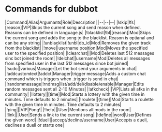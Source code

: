 # Commands for dubbot

|Command|Alias|Argumants|Role|Description|
|--|--|--|
|!skip|!fs|[reason]|VIP|Skips the current song and send reason when defined. Reasons can be defined in language.js|
|!blacklist|!bl|[reason]|Mod|Skips the current song and adds the song to the blacklist. Reason is optianal and can be any string|
|!unblacklist|!unbl|db_id|Mod|Removes the given track from the blacklist|
|!move||username position|Mod|Moves the specified user to the specified position|
|!clearchat|||Mod|Deletes last 512 messages sinc bot joined the room|
|!delchat||username|Mod|Deletes all messages from specified user in the last 512 messages since bot joined|
|!sudo||various|Manager|Let the bot send your arguments in chat|
|!addcustomtext|!addct|Manager|trigger message|Adds a custom chat command which is triggers when .trigger is send in chat|
|!randommessage|!rndmsg|list/add/del/disable/enable|Manager|Edits random messages sent all 2-10 Minutes|
|!afkcheck|||VIP|Lists all afks in the community|
|!lottery||[time]|Mod|Starts a lottery with the given time in minutes. Time defaults to 2 minutes|
|!roulete||{time]|Mod|Starts a roulette with the given time in minutes. Time defaults to 2 minutes|
|!ping|||VIP|Pong!|
|!help|||User|Mentions all mods in the room|
|!link|||User|Sends a link to the current song|
|!define||word|User|Defines the given word|
|!duell||accept/decline/username|User|Accepts a duell, declines a duell or starts one|
